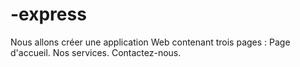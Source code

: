 # -express
Nous allons créer une application Web contenant trois pages :  Page d'accueil. Nos services. Contactez-nous.
